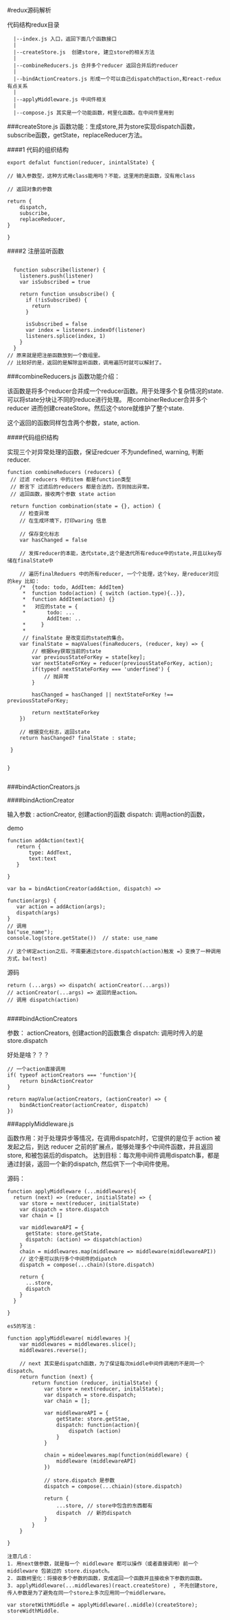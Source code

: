 #redux源码解析

代码结构redux目录

      |--index.js 入口，返回下面几个函数接口
      |
      |--createStore.js  创建store, 建立store的相关方法
      |
      |--combineReducers.js 合并多个reducer 返回合并后的reducer
      |
      |--bindActionCreators.js 形成一个可以自己dispatch的action,和react-redux有点关系
      |
      |--applyMiddleware.js 中间件相关
      |
      |--compose.js 其实是一个功能函数，柯里化函数。在中间件里用到
###createStore.js 
函数功能：生成store,并为store实现dispatch函数，subscribe函数，getState，replaceReducer方法。

####1 代码的组织结构

```
export defalut function(reducer, inintalState) {

// 输入参数型，这种方式用class能用吗？不能，这里用的是函数，没有用class

// 返回对象的参数

return {
	dispatch,	
	subscribe,	
	replaceReducer,
}

}
```

####2 注册监听函数

```

  function subscribe(listener) {
    listeners.push(listener)
    var isSubscribed = true

    return function unsubscribe() {
      if (!isSubscribed) {
        return
      }

      isSubscribed = false
      var index = listeners.indexOf(listener)
      listeners.splice(index, 1)
    }
  }
// 原来就是把注册函数放到一个数组里。
// 比较好的是，返回的是解除监听函数，调用遍历时就可以解封了。

```

###combineReducers.js
函数功能介绍：

该函数是将多个reducer合并成一个reducer函数。用于处理多个复杂情况的state. 可以将state分块让不同的reduce进行处理。 用combinerReducer合并多个reducer 进而创建createStore。然后这个store就维护了整个state.

这个返回的函数同样包含两个参数，state, action.

####代码组织结构

实现三个对异常处理的函数，保证redcuer 不为undefined, warning, 判断reducer.

```
function combineReducers (reducers) {
 // 过滤 reducers 中的item 都是function类型
 // 断言下 过滤后的reducers 都是合法的，否则抛出异常。
 // 返回函数，接收两个参数 state action
 
 return function combination(state = {}, action) {
 	// 检查异常
 	// 在生成环境下，打印waring 信息
 	
 	// 保存变化标志
 	var hasChanged = false
 	
 	// 发挥reducer的本能，迭代state,这个是迭代所有reduce中的state,并且以key存储在finalState中
 	
 	// 遍历finalReduers 中的所有reducer, 一个个处理，这个key，是reducer对应的key 比如：
 	/*  {todo: todo, AddItem: AddItem}
 	 *  function todo(action) { switch (action.type){..}}, 
 	 *  function AddItem(action) {}
 	 *   对应的state = {
 	 *		 todo: ...
 	 	     AddItem: ..	
 	 *     }
 	 *
 	 // finalState 是改变后的state的集合。
 	var finalState = mapValues(finaReducers, (reducer, key) => {
 	    // 根据key获取当前的state
 		var previousStateForKey = state[key];
 		var nextStateForKey = reducer(previousStateForKey, action);
 		if(typeof nextStateForKey === 'underfined') {
 			// 抛异常
 		}
 		
 		hasChanged = hasChanged || nextStateForKey !== previousStateForKey;
 		
 		return nextStateForkey
 	})
 	
 	// 根据变化标志，返回state
 	return hasChanged? finalState : state;
 	
 }


}


```


###bindActionCreators.js


          
####bindActionCreator

输入参数 : actionCreator, 创建action的函数
          dispatch: 调用action的函数，
          
 demo
 
 ```
 function addAction(text){
 	return {
 		type: AddText,
 		text:text
 	}
 
 }
 
 var ba = bindActionCreator(addAction, dispatch) => 
 
 function(args) {
 	var action = addAction(args);
 	dispatch(args)	
 }
 // 调用
 ba("use_name");
 console.log(store.getState())  // state: use_name
 
 // 这个绑定action之后，不需要通过store.dispatch(action)触发 =》变换了一种调用方式，ba(test)
 
 ```
 
 源码
 
  ```
  return (...args) => dispatch( actionCreator(...args))
  // actionCreator(...args) => 返回的是action。
  // 调用 dispatch(action)
  
  
  ```


####bindActionCreators

参数： actionCreators, 创建action的函数集合
       dispatch: 调用时传入的是store.dispatch
       
好处是啥？？？

```
// 一个action直接调用
if( typeof actionCreators === 'function'){
	return bindActionCreator
}

return mapValue(actionCreators, (actionCreator) => {
	bindActionCreator(actionCreator, dispatch)
})

```



###applyMiddleware.js

函数作用：对于处理异步等情况，在调用dispatch时，它提供的是位于 action 被发起之后，到达 reducer 之前的扩展点，能够处理多个中间件函数，并且返回store, 和被包装后的dispatch。
达到目标：每次用中间件调用dispatch事，都是通过封装，返回一个新的dispatch, 然后供下一个中间件使用。

源码：

```
function applyMiddleware (...middlewares){
  return (next) => (reducer, initialState) => {
    var store = next(reducer, initialState)
    var dispatch = store.dispatch
    var chain = []

    var middlewareAPI = {
      getState: store.getState,
      dispatch: (action) => dispatch(action)
    }
    chain = middlewares.map(middleware => middleware(middlewareAPI))
    // 这个是可以执行多个中间件的dipatch
    dispatch = compose(...chain)(store.dispatch)

    return {
      ...store,
      dispatch
    }
  }
	
}

es5的写法：

function applyMiddleware( middlewares ){
	var middlewares = middlewares.slice();
	middlewares.reverse();
	
	// next 其实是dispatch函数，为了保证每次middle中间件调用的不是同一个dispatch。
	return function (next) {
		return function (reducer, initialState) {
			var store = next(reducer, initalState);
			var dispatch = store.dispatch;
			var chain = [];
			
			var middlewareAPI = {
				getState: store.getStae,
				dispatch: function(action){
					dispatch (action)
				}
			}
			
			chain = mideelewares.map(function(middleware) {
				middleware (middlewareAPI)
			})
			
			// store.dispatch 是参数
			dispatch = compose(...chiain)(store.dispatch)
		    
		    return {
		    	...store, // store中包含的东西都有
		    	dispatch  // 新的dispatch
		    }
		}
	}

}

注意几点：
1. 用next做参数，就是每一个 middleware 都可以操作（或者直接调用）前一个 middleware 包装过的 store.dispatch。 
2. 函数柯里化：将接收多个参数的函数，变成返回一个函数并且接收余下参数的函数。
3. applyMiddleware(...middlewares)(react.createStore) , 不先创建store, 传人参数是为了避免在同一个store上多次应用同一个middlerware。

var storetWithMiddle = applyMiddleware(..middle)(createStore);
storeWidthMiddle.


```

















